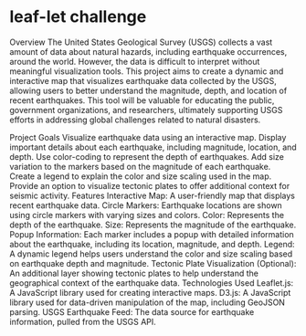 # leaf-let challenge
Overview
The United States Geological Survey (USGS) collects a vast amount of data about natural hazards, including earthquake occurrences, around the world. However, the data is difficult to interpret without meaningful visualization tools. This project aims to create a dynamic and interactive map that visualizes earthquake data collected by the USGS, allowing users to better understand the magnitude, depth, and location of recent earthquakes. This tool will be valuable for educating the public, government organizations, and researchers, ultimately supporting USGS efforts in addressing global challenges related to natural disasters.

Project Goals
Visualize earthquake data using an interactive map.
Display important details about each earthquake, including magnitude, location, and depth.
Use color-coding to represent the depth of earthquakes.
Add size variation to the markers based on the magnitude of each earthquake.
Create a legend to explain the color and size scaling used in the map.
Provide an option to visualize tectonic plates to offer additional context for seismic activity.
Features
Interactive Map: A user-friendly map that displays recent earthquake data.
Circle Markers: Earthquake locations are shown using circle markers with varying sizes and colors.
Color: Represents the depth of the earthquake.
Size: Represents the magnitude of the earthquake.
Popup Information: Each marker includes a popup with detailed information about the earthquake, including its location, magnitude, and depth.
Legend: A dynamic legend helps users understand the color and size scaling based on earthquake depth and magnitude.
Tectonic Plate Visualization (Optional): An additional layer showing tectonic plates to help understand the geographical context of the earthquake data.
Technologies Used
Leaflet.js: A JavaScript library used for creating interactive maps.
D3.js: A JavaScript library used for data-driven manipulation of the map, including GeoJSON parsing.
USGS Earthquake Feed: The data source for earthquake information, pulled from the USGS API.
